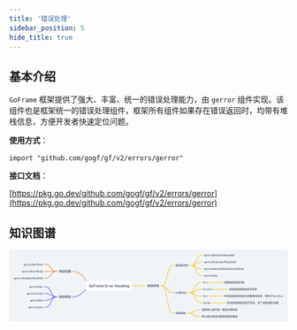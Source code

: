 ```yaml
---
title: '错误处理'
sidebar_position: 5
hide_title: true
---
```


## 基本介绍

`GoFrame` 框架提供了强大、丰富、统一的错误处理能力，由 `gerror` 组件实现。该组件也是框架统一的错误处理组件，框架所有组件如果存在错误返回时，均带有堆栈信息，方便开发者快速定位问题。

**使用方式**：

```
import "github.com/gogf/gf/v2/errors/gerror"
```

**接口文档**：

[https://pkg.go.dev/github.com/gogf/gf/v2/errors/gerror](https://pkg.go.dev/github.com/gogf/gf/v2/errors/gerror)

## 知识图谱

![](/markdown/7b61dd8d410db763b2f91868ccdca23f.png)

    